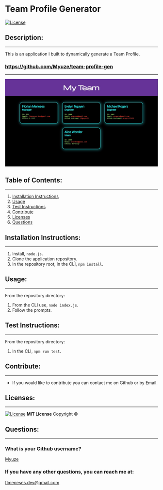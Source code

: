 # Team Profile Generator
[![License](https://img.shields.io/badge/License-MIT-yellow.svg)](https://opensource.org/licenses/MIT)

## Description:

---
This is an application I built to dynamically generate a Team Profile.

### https://github.com/Myuze/team-profile-gen
---
![Team Profile](team_profile.jpg)

## Table of Contents:

---
1. [Installation Instructions](#installation-instructions)
2. [Usage](#usage)
3. [Test Instructions](#test-instructions)
4. [Contribute](#contribute)
5. [Licenses](#licenses)
6. [Questions](#questions)

## Installation Instructions:

---
1. Install, `node.js`.
2. Clone the application repository.
3. In the repository root, in the CLI, `npm install`.


## Usage:

---
From the repository directory:
1. From the CLI use, `node index.js`.
2. Follow the prompts.

## Test Instructions:

---
From the repository directory:
1. In the CLI, `npm run test`.

## Contribute:

---
- If you would like to contribute you can contact me on Github or by Email.

## Licenses:

---
[![License](https://img.shields.io/badge/License-MIT-yellow.svg)](https://opensource.org/licenses/MIT)
**MIT License**
Copyright &#169; <YEAR> <NAME>

## Questions:

---

### What is your Github username?

[Myuze](https://github.com/Myuze)

### If you have any other questions, you can reach me at:

[flmeneses.dev@gmail.com](mailto:flmeneses.dev@gmail.com)
